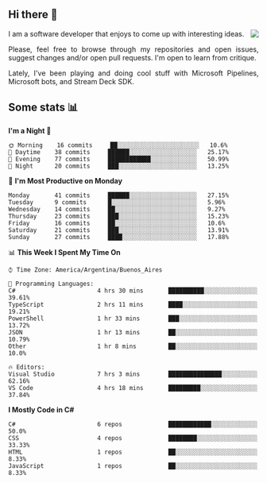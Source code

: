 ## Hi there :slightly_smiling_face:

<img src="https://github-readme-stats.vercel.app/api?username=victorgrycuk&show_icons=true&count_private=true&title_color=F7941E&icon_color=F7941E" align="right">

<p align="justify">
I am a software developer that enjoys to come up with interesting ideas.
<p/>

<p align= "justify">
Please, feel free to browse through my repositories and open issues, suggest changes and/or open pull requests. I'm open to learn from critique.
<p/>

<p align= "justify">
Lately, I've been playing and doing cool stuff with Microsoft Pipelines, Microsoft bots, and Stream Deck SDK.
<p/>

## Some stats :bar_chart:
<!--START_SECTION:waka-->
**I'm a Night 🦉** 

```text
🌞 Morning    16 commits     ██░░░░░░░░░░░░░░░░░░░░░░░   10.6% 
🌆 Daytime    38 commits     ██████░░░░░░░░░░░░░░░░░░░   25.17% 
🌃 Evening    77 commits     ████████████░░░░░░░░░░░░░   50.99% 
🌙 Night      20 commits     ███░░░░░░░░░░░░░░░░░░░░░░   13.25%

```
📅 **I'm Most Productive on Monday** 

```text
Monday       41 commits     ██████░░░░░░░░░░░░░░░░░░░   27.15% 
Tuesday      9 commits      █░░░░░░░░░░░░░░░░░░░░░░░░   5.96% 
Wednesday    14 commits     ██░░░░░░░░░░░░░░░░░░░░░░░   9.27% 
Thursday     23 commits     ███░░░░░░░░░░░░░░░░░░░░░░   15.23% 
Friday       16 commits     ██░░░░░░░░░░░░░░░░░░░░░░░   10.6% 
Saturday     21 commits     ███░░░░░░░░░░░░░░░░░░░░░░   13.91% 
Sunday       27 commits     ████░░░░░░░░░░░░░░░░░░░░░   17.88%

```


📊 **This Week I Spent My Time On** 

```text
⌚︎ Time Zone: America/Argentina/Buenos_Aires

💬 Programming Languages: 
C#                       4 hrs 30 mins       ██████████░░░░░░░░░░░░░░░   39.61% 
TypeScript               2 hrs 11 mins       ████░░░░░░░░░░░░░░░░░░░░░   19.21% 
PowerShell               1 hr 33 mins        ███░░░░░░░░░░░░░░░░░░░░░░   13.72% 
JSON                     1 hr 13 mins        ██░░░░░░░░░░░░░░░░░░░░░░░   10.79% 
Other                    1 hr 8 mins         ██░░░░░░░░░░░░░░░░░░░░░░░   10.0%

🔥 Editors: 
Visual Studio            7 hrs 3 mins        ███████████████░░░░░░░░░░   62.16% 
VS Code                  4 hrs 18 mins       █████████░░░░░░░░░░░░░░░░   37.84%

```

**I Mostly Code in C#** 

```text
C#                       6 repos             ████████████░░░░░░░░░░░░░   50.0% 
CSS                      4 repos             ████████░░░░░░░░░░░░░░░░░   33.33% 
HTML                     1 repos             ██░░░░░░░░░░░░░░░░░░░░░░░   8.33% 
JavaScript               1 repos             ██░░░░░░░░░░░░░░░░░░░░░░░   8.33%

```



<!--END_SECTION:waka-->
